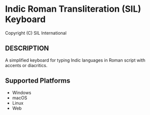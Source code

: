Indic Roman Transliteration (SIL) Keyboard
=====================

Copyright (C) SIL International

DESCRIPTION
-----------
A simplified keyboard for typing Indic languages in Roman script with accents or diacritics.

Supported Platforms
-------------------
 * Windows
 * macOS
 * Linux
 * Web
